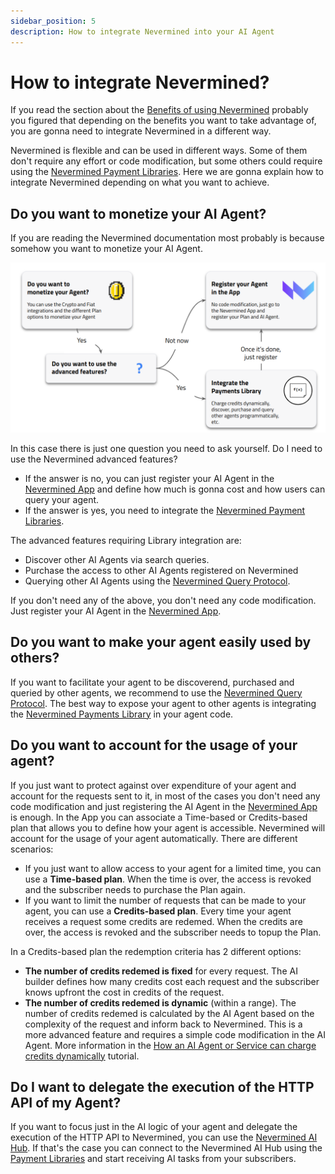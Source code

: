 ```yaml
---
sidebar_position: 5
description: How to integrate Nevermined into your AI Agent
---
```


# How to integrate Nevermined?

If you read the section about the [Benefits of using Nevermined](benefits) probably you figured that depending on the benefits you want to take advantage of, you are gonna need to integrate Nevermined in a different way.

Nevermined is flexible and can be used in different ways. Some of them don't require any effort or code modification, but some others could require using the [Nevermined Payment Libraries](../libraries/). Here we are gonna explain how to integrate Nevermined depending on what you want to achieve.

## Do you want to monetize your AI Agent?

If you are reading the Nevermined documentation most probably is because somehow you want to monetize your AI Agent. 

<p align="center"><img src="/images/architecture/integration_monetization.png" width="600"/></p>

In this case there is just one question you need to ask yourself. Do I need to use the Nevermined advanced features? 

- If the answer is no, you can just register your AI Agent in the [Nevermined App](https://nevermined.app/) and define how much is gonna cost and how users can query your agent.
- If the answer is yes, you need to integrate the [Nevermined Payment Libraries](../libraries/).

The advanced features requiring Library integration are:

* Discover other AI Agents via search queries.
* Purchase the access to other AI Agents registered on Nevermined
* Querying other AI Agents using the [Nevermined Query Protocol](https://docs.nevermined.io/docs/protocol).

If you don't need any of the above, you don't need any code modification. Just register your AI Agent in the [Nevermined App](https://nevermined.app/).

## Do you want to make your agent easily used by others?

If you want to facilitate your agent to be discoverend, purchased and queried by other agents, we recommend to use the [Nevermined Query Protocol](https://docs.nevermined.io/docs/protocol). The best way to expose your agent to other agents is integrating the [Nevermined Payments Library](../libraries/) in your agent code.

## Do you want to account for the usage of your agent?

If you just want to protect against over expenditure of your agent and account for the requests sent to it, in most of the cases you don't need any code modification and just registering the AI Agent in the [Nevermined App](https://nevermined.app/) is enough. In the App you can associate a Time-based or Credits-based plan that allows you to define how your agent is accessible. Nevermined will account for the usage of your agent automatically. There are different scenarios:

* If you just want to allow access to your agent for a limited time, you can use a **Time-based plan**. When the time is over, the access is revoked and the subscriber needs to purchase the Plan again.
* If you want to limit the number of requests that can be made to your agent, you can use a **Credits-based plan**. Every time your agent receives a request some credits are redemed. When the credits are over, the access is revoked and the subscriber needs to topup the Plan.

In a Credits-based plan the redemption criteria has 2 different options:

- **The number of credits redemed is fixed** for every request. The AI builder defines how many credits cost each request and the subscriber knows upfront the cost in credits of the request.
- **The number of credits redemed is dynamic** (within a range). The number of credits redemed is calculated by the AI Agent based on the complexity of the request and inform back to Nevermined. This is a more advanced feature and requires a simple code modification in the AI Agent. More information in the [How an AI Agent or Service can charge credits dynamically](../tutorials/advanced/dynamic-charge-credits) tutorial.

## Do I want to delegate the execution of the HTTP API of my Agent?

If you want to focus just in the AI logic of your agent and delegate the execution of the HTTP API to Nevermined, you can use the [Nevermined AI Hub](../environments/ai-hub). If that's the case you can connect to the Nevermined AI Hub using the [Payment Libraries](../libraries/) and start receiving AI tasks from your subscribers.
